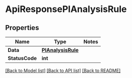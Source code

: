 # ApiResponsePIAnalysisRule

## Properties
Name | Type | Notes
------------ | ------------- | -------------
**Data** | **[**PIAnalysisRule**](../Model/PIAnalysisRule.md)**
**StatusCode** | **int**

[[Back to Model list]](../../README.md#documentation-for-models) [[Back to API list]](../../README.md#documentation-for-api-endpoints) [[Back to README]](../../README.md)

